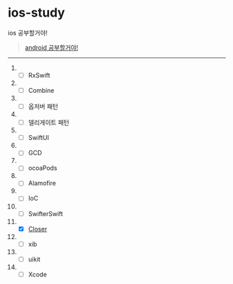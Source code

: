 # ios-study 
ios 공부할거야!

> [android 공부할거야!](https://github.com/sungbin5304/android-study)

-----

1. - [ ] RxSwift
2. - [ ] Combine
3. - [ ] 옵저버 패턴
4. - [ ] 델리게이트 패턴
5. - [ ] SwiftUI
6. - [ ] GCD
7. - [ ] ocoaPods
8. - [ ] Alamofire
9. - [ ] IoC
10. - [ ] SwifterSwift
11. - [x] [Closer](https://devxoul.gitbooks.io/ios-with-swift-in-40-hours/content/Chapter-3/functions-and-closures.html)
12. - [ ] xib
13. - [ ] uikit
14. - [ ] Xcode
